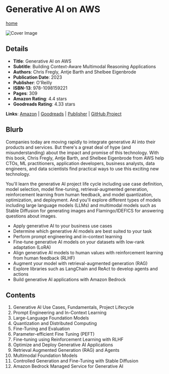 # Generative AI on AWS

[home](../)

![Cover Image](generative-ai-on-aws.png)

## Details

* **Title**: Generative AI on AWS
* **Subtitle**: Building Context-Aware Multimodal Reasoning Applications
* **Authors**: Chris Fregly, Antje Barth and Shelbee Eigenbrode 
* **Publication Date**: 2023
* **Publisher**: O'Reilly
* **ISBN-13**: 978-1098159221
* **Pages**: 309
* **Amazon Rating**: 4.4 stars
* **Goodreads Rating**: 4.33 stars


**Links**: [Amazon](https://amzn.to/47Evip3) |
[Goodreads](https://www.goodreads.com/book/show/197525483-generative-ai-on-aws) |
[Publisher](https://www.oreilly.com/library/view/generative-ai-on/9781098159214/) |
[GitHub Project](https://github.com/generative-ai-on-aws/generative-ai-on-aws)

## Blurb

Companies today are moving rapidly to integrate generative AI into their products and services. But there's a great deal of hype (and misunderstanding) about the impact and promise of this technology. With this book, Chris Fregly, Antje Barth, and Shelbee Eigenbrode from AWS help CTOs, ML practitioners, application developers, business analysts, data engineers, and data scientists find practical ways to use this exciting new technology.

You'll learn the generative AI project life cycle including use case definition, model selection, model fine-tuning, retrieval-augmented generation, reinforcement learning from human feedback, and model quantization, optimization, and deployment. And you'll explore different types of models including large language models (LLMs) and multimodal models such as Stable Diffusion for generating images and Flamingo/IDEFICS for answering questions about images.

* Apply generative AI to your business use cases
* Determine which generative AI models are best suited to your task
* Perform prompt engineering and in-context learning
* Fine-tune generative AI models on your datasets with low-rank adaptation (LoRA)
* Align generative AI models to human values with reinforcement learning from human feedback (RLHF)
* Augment your model with retrieval-augmented generation (RAG)
* Explore libraries such as LangChain and ReAct to develop agents and actions
* Build generative AI applications with Amazon Bedrock

## Contents

1. Generative AI Use Cases, Fundamentals, Project Lifecycle
2. Prompt Engineering and In-Context Learning
3. Large-Language Foundation Models
4. Quantization and Distributed Computing
5. Fine-Tuning and Evaluation
6. Parameter-efficient Fine Tuning (PEFT)
7. Fine-tuning using Reinforcement Learning with RLHF
8. Optimize and Deploy Generative AI Applications
9. Retrieval Augmented Generation (RAG) and Agents
10. Multimodal Foundation Models
11. Controlled Generation and Fine-Tuning with Stable Diffusion
12. Amazon Bedrock Managed Service for Generative AI
